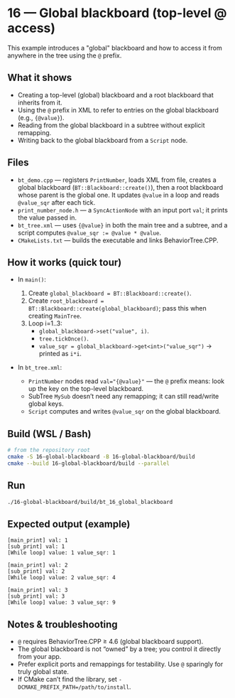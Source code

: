 # 16 — Global blackboard (top-level @ access)

This example introduces a "global" blackboard and how to access it from anywhere in the tree using the `@` prefix.

## What it shows

- Creating a top-level (global) blackboard and a root blackboard that inherits from it.
- Using the `@` prefix in XML to refer to entries on the global blackboard (e.g., `{@value}`).
- Reading from the global blackboard in a subtree without explicit remapping.
- Writing back to the global blackboard from a `Script` node.

## Files

- `bt_demo.cpp` — registers `PrintNumber`, loads XML from file, creates a global blackboard (`BT::Blackboard::create()`), then a root blackboard whose parent is the global one. It updates `@value` in a loop and reads `@value_sqr` after each tick.
- `print_number_node.h` — a `SyncActionNode` with an input port `val`; it prints the value passed in.
- `bt_tree.xml` — uses `{@value}` in both the main tree and a subtree, and a script computes `@value_sqr := @value * @value`.
- `CMakeLists.txt` — builds the executable and links BehaviorTree.CPP.

## How it works (quick tour)

- In `main()`:
  1. Create `global_blackboard = BT::Blackboard::create()`.
  2. Create `root_blackboard = BT::Blackboard::create(global_blackboard)`; pass this when creating `MainTree`.
  3. Loop i=1..3:
     - `global_blackboard->set("value", i)`.
     - `tree.tickOnce()`.
     - `value_sqr = global_blackboard->get<int>("value_sqr")` → printed as `i*i`.

- In `bt_tree.xml`:
  - `PrintNumber` nodes read `val="{@value}"` — the `@` prefix means: look up the key on the top-level blackboard.
  - SubTree `MySub` doesn’t need any remapping; it can still read/write global keys.
  - `Script` computes and writes `@value_sqr` on the global blackboard.

## Build (WSL / Bash)

```bash
# from the repository root
cmake -S 16-global-blackboard -B 16-global-blackboard/build
cmake --build 16-global-blackboard/build --parallel
```

## Run

```bash
./16-global-blackboard/build/bt_16_global_blackboard
```

## Expected output (example)

```text
[main_print] val: 1
[sub_print] val: 1
[While loop] value: 1 value_sqr: 1

[main_print] val: 2
[sub_print] val: 2
[While loop] value: 2 value_sqr: 4

[main_print] val: 3
[sub_print] val: 3
[While loop] value: 3 value_sqr: 9
```

## Notes & troubleshooting

- `@` requires BehaviorTree.CPP ≥ 4.6 (global blackboard support).
- The global blackboard is not “owned” by a tree; you control it directly from your app.
- Prefer explicit ports and remappings for testability. Use `@` sparingly for truly global state.
- If CMake can’t find the library, set `-DCMAKE_PREFIX_PATH=/path/to/install`.

